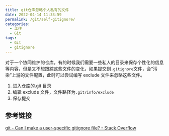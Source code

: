 ```yaml
---
title: git仓库忽略个人私有的文件
date: 2022-04-14 11:33:59
permalink: /git/self-gitignore/
categories:
  - 工作
  - Git
tags:
  - Git
  - gitignore
---
```

对于一个协同维护的仓库，有的时候我们需要一些私人的目录来保存个性化的信息等内容，但是又不想跟踪这些文件的变化，如果提交到`.gitignore`文件，会“污染”上游的文件配置，此时可以尝试编写 exclude 文件来忽略这些文件。
<!--more-->

1. 进入仓库的.git 目录
2. 编辑 exclude 文件，文件路径为`.git/info/exclude`
3. 保存提交

## 参考链接

[git - Can I make a user-specific gitignore file? - Stack Overflow](https://stackoverflow.com/questions/5724455/can-i-make-a-user-specific-gitignore-file)
